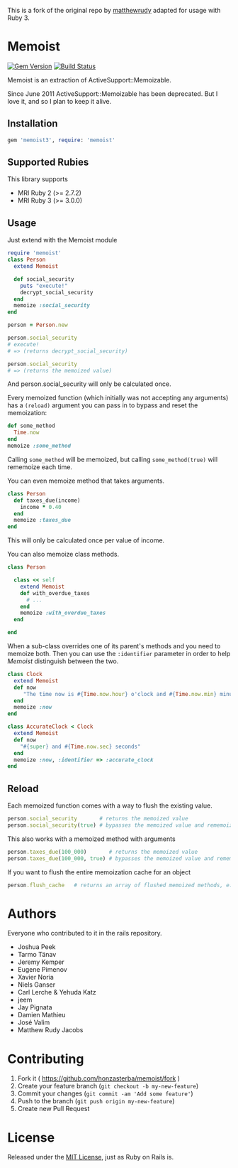 This is a fork of the original repo by [matthewrudy](https://github.com/matthewrudy/memoist) 
adapted for usage with Ruby 3.

# Memoist

[![Gem Version](https://badge.fury.io/rb/memoist3.svg)](https://badge.fury.io/rb/memoist3)
[![Build Status](https://github.com/honzasterba/memoist/workflows/ci/badge.svg)](https://github.com/honzasterba/memoist/actions)

Memoist is an extraction of ActiveSupport::Memoizable.

Since June 2011 ActiveSupport::Memoizable has been deprecated.
But I love it, and so I plan to keep it alive.

## Installation

```ruby
gem 'memoist3', require: 'memoist'
```

## Supported Rubies

This library supports

 - MRI Ruby 2 (>= 2.7.2)
 - MRI Ruby 3 (>= 3.0.0)

## Usage

Just extend with the Memoist module

```ruby
require 'memoist'
class Person
  extend Memoist

  def social_security
    puts "execute!"
    decrypt_social_security
  end
  memoize :social_security
end

person = Person.new

person.social_security
# execute!
# => (returns decrypt_social_security)

person.social_security
# => (returns the memoized value)
```

And person.social_security will only be calculated once.

Every memoized function (which initially was not accepting any arguments) has a `(reload)`
argument you can pass in to bypass and reset the memoization:

```ruby
def some_method
  Time.now
end
memoize :some_method
```

Calling `some_method` will be memoized, but calling `some_method(true)` will rememoize each time.

You can even memoize method that takes arguments.

```ruby
class Person
  def taxes_due(income)
    income * 0.40
  end
  memoize :taxes_due
end
```

This will only be calculated once per value of income.

You can also memoize class methods.

```ruby
class Person

  class << self
    extend Memoist
    def with_overdue_taxes
      # ...
    end
    memoize :with_overdue_taxes
  end

end
```

When a sub-class overrides one of its parent's methods and you need to memoize both.
Then you can use the `:identifier` parameter in order to help _Memoist_ distinguish between the two.

```ruby
class Clock
  extend Memoist
  def now
     "The time now is #{Time.now.hour} o'clock and #{Time.now.min} minutes"
  end
  memoize :now
end

class AccurateClock < Clock
  extend Memoist
  def now
    "#{super} and #{Time.now.sec} seconds"
  end
  memoize :now, :identifier => :accurate_clock
end
```

## Reload

Each memoized function comes with a way to flush the existing value.

```ruby
person.social_security       # returns the memoized value
person.social_security(true) # bypasses the memoized value and rememoizes it
```

This also works with a memoized method with arguments

```ruby
person.taxes_due(100_000)       # returns the memoized value
person.taxes_due(100_000, true) # bypasses the memoized value and rememoizes it
```

If you want to flush the entire memoization cache for an object

```ruby
person.flush_cache   # returns an array of flushed memoized methods, e.g. ["social_security", "some_method"]
```

# Authors

Everyone who contributed to it in the rails repository.

- Joshua Peek
- Tarmo Tänav
- Jeremy Kemper
- Eugene Pimenov
- Xavier Noria
- Niels Ganser
- Carl Lerche & Yehuda Katz
- jeem
- Jay Pignata
- Damien Mathieu
- José Valim
- Matthew Rudy Jacobs

# Contributing

1. Fork it ( https://github.com/honzasterba/memoist/fork )
2. Create your feature branch (`git checkout -b my-new-feature`)
3. Commit your changes (`git commit -am 'Add some feature'`)
4. Push to the branch (`git push origin my-new-feature`)
5. Create new Pull Request

# License

Released under the [MIT License](http://www.opensource.org/licenses/MIT), just as Ruby on Rails is.

